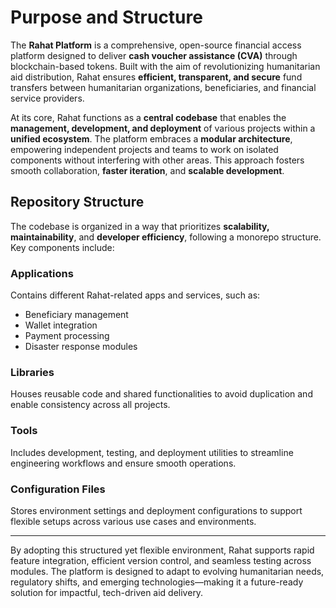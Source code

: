 # Purpose and Structure

The **Rahat Platform** is a comprehensive, open-source financial access platform designed to deliver **cash voucher assistance (CVA)** through blockchain-based tokens. Built with the aim of revolutionizing humanitarian aid distribution, Rahat ensures **efficient, transparent, and secure** fund transfers between humanitarian organizations, beneficiaries, and financial service providers.

At its core, Rahat functions as a **central codebase** that enables the **management, development, and deployment** of various projects within a **unified ecosystem**. The platform embraces a **modular architecture**, empowering independent projects and teams to work on isolated components without interfering with other areas. This approach fosters smooth collaboration, **faster iteration**, and **scalable development**.

## Repository Structure

The codebase is organized in a way that prioritizes **scalability, maintainability**, and **developer efficiency**, following a monorepo structure. Key components include:

### Applications
Contains different Rahat-related apps and services, such as:
- Beneficiary management
- Wallet integration
- Payment processing
- Disaster response modules

### Libraries
Houses reusable code and shared functionalities to avoid duplication and enable consistency across all projects.

### Tools
Includes development, testing, and deployment utilities to streamline engineering workflows and ensure smooth operations.

### Configuration Files
Stores environment settings and deployment configurations to support flexible setups across various use cases and environments.

---

By adopting this structured yet flexible environment, Rahat supports rapid feature integration, efficient version control, and seamless testing across modules. The platform is designed to adapt to evolving humanitarian needs, regulatory shifts, and emerging technologies—making it a future-ready solution for impactful, tech-driven aid delivery.
